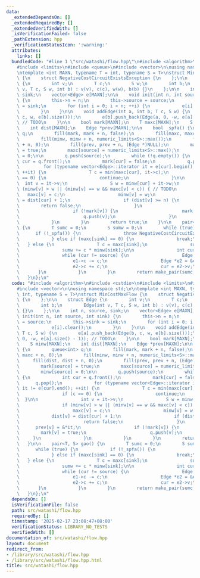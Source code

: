 ```yaml
---
data:
  _extendedDependsOn: []
  _extendedRequiredBy: []
  _extendedVerifiedWith: []
  _isVerificationFailed: false
  _pathExtension: hpp
  _verificationStatusIcon: ':warning:'
  attributes:
    links: []
  bundledCode: "#line 1 \"src/watashi/flow.hpp\"\n#include <algorithm>\n#include <cstdio>\n\
    #include <limits>\n#include <queue>\n#include <vector>\n\nusing namespace std;\n\
    \ntemplate <int MAXN, typename T = int, typename S = T>\nstruct MinCostMaxFlow\
    \ {\n    struct NegativeCostCircuitExistsException {\n    };\n\n    struct Edge\
    \ {\n        int v;\n        T c;\n        S w;\n        int b;\n        Edge(int\
    \ v, T c, S w, int b) : v(v), c(c), w(w), b(b) {}\n    };\n\n    int n, source,\
    \ sink;\n    vector<Edge> e[MAXN];\n\n    void init(int n, int source, int sink)\
    \ {\n        this->n = n;\n        this->source = source;\n        this->sink\
    \ = sink;\n        for (int i = 0; i < n; ++i) {\n            e[i].clear();\n\
    \        }\n    }\n\n    void addEdge(int a, int b, T c, S w) {\n        e[a].push_back(Edge(b,\
    \ c, w, e[b].size()));\n        e[b].push_back(Edge(a, 0, -w, e[a].size() - 1));\
    \ // TODO\n    }\n\n    bool mark[MAXN];\n    T maxc[MAXN];\n    S minw[MAXN];\n\
    \    int dist[MAXN];\n    Edge *prev[MAXN];\n\n    bool _spfa() {\n        queue<int>\
    \ q;\n        fill(mark, mark + n, false);\n        fill(maxc, maxc + n, 0);\n\
    \        fill(minw, minw + n, numeric_limits<S>::max());\n        fill(dist, dist\
    \ + n, 0);\n        fill(prev, prev + n, (Edge *)NULL);\n        mark[source]\
    \ = true;\n        maxc[source] = numeric_limits<S>::max();\n        minw[source]\
    \ = 0;\n\n        q.push(source);\n        while (!q.empty()) {\n            int\
    \ cur = q.front();\n            mark[cur] = false;\n            q.pop();\n   \
    \         for (typename vector<Edge>::iterator it = e[cur].begin(); it != e[cur].end();\
    \ ++it) {\n                T c = min(maxc[cur], it->c);\n                if (c\
    \ == 0) {\n                    continue;\n                }\n\n              \
    \  int v = it->v;\n                S w = minw[cur] + it->w;\n                if\
    \ (minw[v] > w || (minw[v] == w && maxc[v] < c)) { // TODO\n                 \
    \   maxc[v] = c;\n                    minw[v] = w;\n                    dist[v]\
    \ = dist[cur] + 1;\n                    if (dist[v] >= n) {\n                \
    \        return false;\n                    }\n                    prev[v] = &*it;\n\
    \                    if (!mark[v]) {\n                        mark[v] = true;\n\
    \                        q.push(v);\n                    }\n                }\n\
    \            }\n        }\n        return true;\n    }\n\n    pair<T, S> gao()\
    \ {\n        T sumc = 0;\n        S sumw = 0;\n        while (true) {\n      \
    \      if (!_spfa()) {\n                throw NegativeCostCircuitExistsException();\n\
    \            } else if (maxc[sink] == 0) {\n                break;\n         \
    \   } else {\n                T c = maxc[sink];\n                sumc += c;\n\
    \                sumw += c * minw[sink];\n\n                int cur = sink;\n\
    \                while (cur != source) {\n                    Edge *e1 = prev[cur];\n\
    \                    e1->c -= c;\n                    Edge *e2 = &e[e1->v][e1->b];\n\
    \                    e2->c += c;\n                    cur = e2->v;\n         \
    \       }\n            }\n        }\n        return make_pair(sumc, sumw);\n \
    \   }\n};\n"
  code: "#include <algorithm>\n#include <cstdio>\n#include <limits>\n#include <queue>\n\
    #include <vector>\n\nusing namespace std;\n\ntemplate <int MAXN, typename T =\
    \ int, typename S = T>\nstruct MinCostMaxFlow {\n    struct NegativeCostCircuitExistsException\
    \ {\n    };\n\n    struct Edge {\n        int v;\n        T c;\n        S w;\n\
    \        int b;\n        Edge(int v, T c, S w, int b) : v(v), c(c), w(w), b(b)\
    \ {}\n    };\n\n    int n, source, sink;\n    vector<Edge> e[MAXN];\n\n    void\
    \ init(int n, int source, int sink) {\n        this->n = n;\n        this->source\
    \ = source;\n        this->sink = sink;\n        for (int i = 0; i < n; ++i) {\n\
    \            e[i].clear();\n        }\n    }\n\n    void addEdge(int a, int b,\
    \ T c, S w) {\n        e[a].push_back(Edge(b, c, w, e[b].size()));\n        e[b].push_back(Edge(a,\
    \ 0, -w, e[a].size() - 1)); // TODO\n    }\n\n    bool mark[MAXN];\n    T maxc[MAXN];\n\
    \    S minw[MAXN];\n    int dist[MAXN];\n    Edge *prev[MAXN];\n\n    bool _spfa()\
    \ {\n        queue<int> q;\n        fill(mark, mark + n, false);\n        fill(maxc,\
    \ maxc + n, 0);\n        fill(minw, minw + n, numeric_limits<S>::max());\n   \
    \     fill(dist, dist + n, 0);\n        fill(prev, prev + n, (Edge *)NULL);\n\
    \        mark[source] = true;\n        maxc[source] = numeric_limits<S>::max();\n\
    \        minw[source] = 0;\n\n        q.push(source);\n        while (!q.empty())\
    \ {\n            int cur = q.front();\n            mark[cur] = false;\n      \
    \      q.pop();\n            for (typename vector<Edge>::iterator it = e[cur].begin();\
    \ it != e[cur].end(); ++it) {\n                T c = min(maxc[cur], it->c);\n\
    \                if (c == 0) {\n                    continue;\n              \
    \  }\n\n                int v = it->v;\n                S w = minw[cur] + it->w;\n\
    \                if (minw[v] > w || (minw[v] == w && maxc[v] < c)) { // TODO\n\
    \                    maxc[v] = c;\n                    minw[v] = w;\n        \
    \            dist[v] = dist[cur] + 1;\n                    if (dist[v] >= n) {\n\
    \                        return false;\n                    }\n              \
    \      prev[v] = &*it;\n                    if (!mark[v]) {\n                \
    \        mark[v] = true;\n                        q.push(v);\n               \
    \     }\n                }\n            }\n        }\n        return true;\n \
    \   }\n\n    pair<T, S> gao() {\n        T sumc = 0;\n        S sumw = 0;\n  \
    \      while (true) {\n            if (!_spfa()) {\n                throw NegativeCostCircuitExistsException();\n\
    \            } else if (maxc[sink] == 0) {\n                break;\n         \
    \   } else {\n                T c = maxc[sink];\n                sumc += c;\n\
    \                sumw += c * minw[sink];\n\n                int cur = sink;\n\
    \                while (cur != source) {\n                    Edge *e1 = prev[cur];\n\
    \                    e1->c -= c;\n                    Edge *e2 = &e[e1->v][e1->b];\n\
    \                    e2->c += c;\n                    cur = e2->v;\n         \
    \       }\n            }\n        }\n        return make_pair(sumc, sumw);\n \
    \   }\n};\n"
  dependsOn: []
  isVerificationFile: false
  path: src/watashi/flow.hpp
  requiredBy: []
  timestamp: '2025-02-17 23:08:47+08:00'
  verificationStatus: LIBRARY_NO_TESTS
  verifiedWith: []
documentation_of: src/watashi/flow.hpp
layout: document
redirect_from:
- /library/src/watashi/flow.hpp
- /library/src/watashi/flow.hpp.html
title: src/watashi/flow.hpp
---
```

